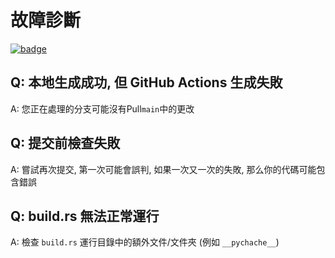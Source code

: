 # 故障診斷

[![badge](https://img.shields.io/endpoint.svg?url=https%3A%2F%2Fgezf7g7pd5.execute-api.ap-northeast-1.amazonaws.com%2Fdefault%2Fsource_up_to_date%3Fowner%3Derg-lang%26repos%3Derg%26ref%3Dmain%26path%3Ddoc/EN/dev_guide/troubleshooting.md%26commit_hash%3Db57b46405734013fee2925f43d4a46ad8898267d)](https://gezf7g7pd5.execute-api.ap-northeast-1.amazonaws.com/default/source_up_to_date?owner=erg-lang&repos=erg&ref=main&path=doc/EN/dev_guide/troubleshooting.md&commit_hash=b57b46405734013fee2925f43d4a46ad8898267d)

## Q: 本地生成成功, 但 GitHub Actions 生成失敗

A: 您正在處理的分支可能沒有Pull`main`中的更改

## Q: 提交前檢查失敗

A: 嘗試再次提交, 第一次可能會誤判, 如果一次又一次的失敗, 那么你的代碼可能包含錯誤

## Q: build.rs 無法正常運行

A: 檢查 `build.rs` 運行目錄中的額外文件/文件夾 (例如 `__pychache__`)
